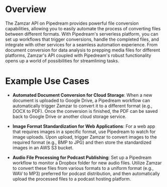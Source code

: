 # Overview

The Zamzar API on Pipedream provides powerful file conversion capabilities, allowing you to easily automate the process of converting files between different formats. With Pipedream's serverless platform, you can set up workflows that trigger conversions, handle the completed files, and integrate with other services for a seamless automation experience. From document conversion for data analysis to prepping media files for different platforms, Zamzar's API coupled with Pipedream's robust functionality opens up a world of possibilities for streamlining tasks.

# Example Use Cases

- **Automated Document Conversion for Cloud Storage**: When a new document is uploaded to Google Drive, a Pipedream workflow can automatically trigger Zamzar to convert it to a different format (e.g., DOCX to PDF). Once the conversion is finished, the PDF can be saved back to Google Drive or another cloud storage service.

- **Image Format Standardization for Web Applications**: For a web app that requires images in a specific format, use Pipedream to watch for image uploads. Upon upload, trigger Zamzar to convert images to the required format (e.g., BMP to JPG) and then store the standardized images in an AWS S3 bucket.

- **Audio File Processing for Podcast Publishing**: Set up a Pipedream workflow to monitor a Dropbox folder for new audio files. Utilize Zamzar to convert these files from various formats to a uniform format (e.g., WAV to MP3) preferred for podcast distribution, and then automatically upload the processed files to a podcast hosting platform.
